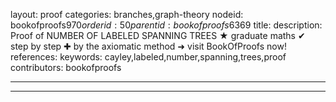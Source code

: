 layout: proof
categories: branches,graph-theory
nodeid: bookofproofs$970
orderid: 50
parentid: bookofproofs$6369
title: 
description:  Proof of NUMBER OF LABELED SPANNING TREES &#9733; graduate maths &#10004; step by step &#10010; by the axiomatic method &#10140; visit BookOfProofs now!
references: 
keywords: cayley,labeled,number,spanning,trees,proof
contributors: bookofproofs

---


---
